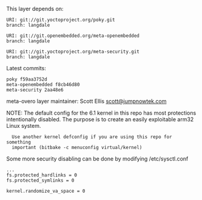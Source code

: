 This layer depends on:

    URI: git://git.yoctoproject.org/poky.git
    branch: langdale

    URI: git://git.openembedded.org/meta-openembedded
    branch: langdale

    URI: git://git.yoctoproject.org/meta-security.git
    branch: langdale

Latest commits:

    poky f59aa3752d
    meta-openembedded f8cb46d80
    meta-security 2aa48e6

meta-overo layer maintainer: Scott Ellis <scott@jumpnowtek.com>


NOTE: The default config for the 6.1 kernel in this repo has most protections
      intentionally disabled. The purpose is to create an easily exploitable
      arm32 Linux system.

      Use another kernel defconfig if you are using this repo for something
      important (bitbake -c menuconfig virtual/kernel)

Some more security disabling can be done by modifying /etc/sysctl.conf

    ...
    fs.protected_hardlinks = 0
    fs.protected_symlinks = 0

    kernel.randomize_va_space = 0
